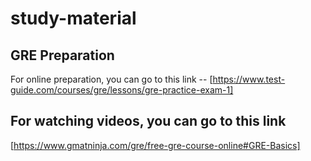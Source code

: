 # study-material

## GRE Preparation 
For online preparation, you can go to this link 
-- [https://www.test-guide.com/courses/gre/lessons/gre-practice-exam-1]

For watching videos, you can go to this link
-- 
[https://www.gmatninja.com/gre/free-gre-course-online#GRE-Basics]

